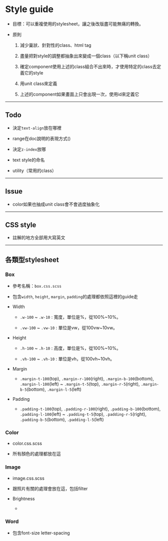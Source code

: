 # Style guide

- 目標：可以重複使用的stylesheet，讓之後改版盡可能無痛的轉換。

- 原則
    
    1. 減少巢狀、針對性的class、html tag

    2. 盡量把對style的調整都抽象出來變成一個class（以下稱unit class）

    3. 確定component使用上述的class組合不出來時，才使用特定的class去定義它的style

    4. 用unit class來定義

    5. 上述的component如果畫面上只會出現一次，使用id來定義它


-----

## Todo


- 決定`text-align`放在哪裡

- range在doc說明的表現方式()

- 決定`z-index`放哪

- text style的命名

- utility（常用的class）


-----

## Issue

- color如果也抽成unit class會不會過度抽象化


-----

## CSS style

- 註解的地方全部用大寫英文

-----

## 各類型stylesheet

### Box

- 參考名稱：`box.css.scss`

- 包含`width`, `height`, `margin`, `padding`的處理都依照這裡的guide走


- Width
    
    - `.w-100` ~ `.w-10` : 寬度，單位是%，從100%~10%。

    - `.vw-100` ~ `.vw-10` : 單位是vw，從100vw~10vw。

- Height

    - `.h-100` ~ `.h-10` : 高度，單位是%，從100%~10%。

    - `.vh-100` ~ `.vh-10` : 單位是vh，從100vh~10vh。

- Margin 

    - `.margin-t-100`(top), `.margin-r-100`(right), `.margin-b-100`(bottom), 
    `.margin-l-100`(left) ~ `.margin-t-5`(top), `.margin-r-5`(right), `.margin-b-5`(bottom), `.margin-l-5`(left)

- Padding

    - `.padding-t-100`(top), `.padding-r-100`(right), `.padding-b-100`(bottom), 
    `.padding-l-100`(left) ~ `.padding-t-5`(top), `.padding-r-5`(right), `.padding-b-5`(bottom), `.padding-l-5`(left)


### Color

- color.css.scss

- 所有顏色的處理都放在這


### Image

- image.css.scss

- 跟照片有關的處理會放在這，包括filter

- Brightness

    - 

### Word

- 包含font-size letter-spacing
